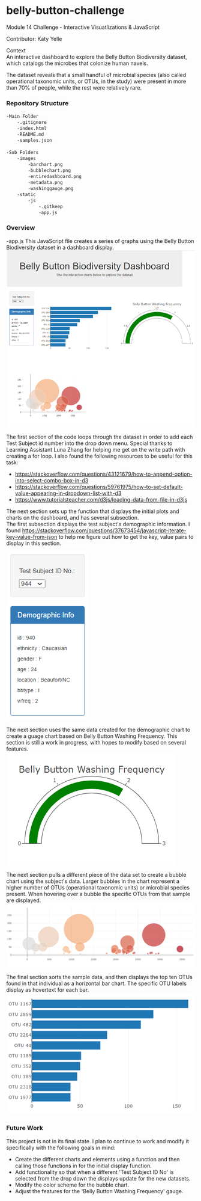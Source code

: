 # belly-button-challenge
Module 14 Challenge - Interactive Visuatlizations & JavaScript <br>

Contributor: Katy Yelle

Context<br>
An interactive dashboard to explore the Belly Button Biodiversity dataset, which catalogs the microbes that colonize human navels.

The dataset reveals that a small handful of microbial species (also called operational taxonomic units, or OTUs, in the study) were present in more than 70% of people, while the rest were relatively rare. 

### Repository Structure
    -Main Folder
        -.gitignore
        -index.html
        -README.md
        -samples.json

    -Sub Folders
        -images
            -barchart.png
            -bubblechart.png
            -entiredashboard.png
            -metadata.png
            -washinggauge.png
        -static
            -js
                -.gitkeep
                -app.js
        
### Overview
-app.js
This JavaScript file creates a series of graphs using the Belly Button Biodiversity dataset in a dashboard display.
![Entire Dropdown Display](/images/entireddashboard.png "Dashboard Display") 

The first section of the code loops through the dataset in order to add each Test Subject id number into the drop down menu.  Special thanks to Learning Assistant Luna Zhang for helping me get on the write path with creating a for loop. I also found the following resources to be useful for this task: 
- https://stackoverflow.com/questions/43121679/how-to-append-option-into-select-combo-box-in-d3
- https://stackoverflow.com/questions/59761975/how-to-set-default-value-appearing-in-dropdown-list-with-d3
- https://www.tutorialsteacher.com/d3js/loading-data-from-file-in-d3js

The next section sets up the function that displays the initial plots and charts on the dashboard, and has several subsection.  
The first subsection displays the test subject's demographic information. I found https://stackoverflow.com/questions/37673454/javascript-iterate-key-value-from-json to help me figure out how to get the key, value pairs to display in this section. 

![Dropdown Menu and Demographic Chart](/images/metadata.png "Demographic Chart")

The next section uses the same data created for the demographic chart to create a guage chart based on Belly Button Washing Frequency.  This section is still a work in progress, with hopes to modify based on several features. 
![Bellybutton Washing Gauge](/images/washinggauge.png "Belly Button Washing Gauge")

The next section pulls a different piece of the data set to create a bubble chart using the subject's data. Larger bubbles in the chart represent a higher number of OTUs (operational taxonomic units) or microbial species present. When hovering over a bubble the specific OTUs from that sample are displayed. 
![Bubble Chart](/images/bubblechart.png "Bubble Chart")

The final section sorts the sample data, and then displays the top ten OTUs found in that individual as a horizontal bar chart. The specific OTU labels display as hovertext for each bar.
![Bar Chart](/images/barchart.png "Bar Chart")

### Future Work
This project is not in its final state. I plan to continue to work and modify it specifically with the following goals in mind:
- Create the different charts and elements using a function and then calling those functions in for the initial display function.
- Add functionality so that when a different 'Test Subject ID No' is selected from the drop down the displays update for the new datasets.
- Modify the color scheme for the bubble chart.
- Adjust the features for the 'Belly Button Washing Frequency' gauge. 

